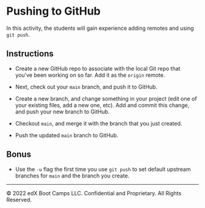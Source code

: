 # Pushing to GitHub

In this activity, the students will gain experience adding remotes and using `git push`.

## Instructions

* Create a new GitHub repo to associate with the local Git repo that you've been working on so far. Add it as the `origin` remote.

* Next, check out your `main` branch, and push it to GitHub.

* Create a new branch, and change something in your project (edit one of your existing files, add a new one, etc). Add and commit this change, and push your new branch to GitHub.

* Checkout `main`, and merge it with the branch that you just created.

* Push the updated `main` branch to GitHub.

## Bonus

* Use the `-u` flag the first time you use `git push` to set default upstream branches for `main` and the branch you create.

- - -

© 2022 edX Boot Camps LLC. Confidential and Proprietary. All Rights Reserved.
